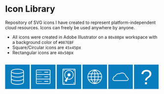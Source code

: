 # Icon Library

Repository of SVG icons I have created to represent platform-independent cloud resources. Icons can freely be used anywhere by anyone.

* All icons were created in Adobe Illustrator on a `80x80`px workspace with a background color of `#087EBF`
* Square/Circular icons are `45x45`px
* Rectangular icons are `40x50`px

<br />
<div>
    <img width="80" src="./icons/Icon_Database.svg" />
    <img width="80" src="./icons/Icon_Server.svg" />
    <img width="80" src="./icons/Icon_Disk.svg" />
    <img width="80" src="./icons/Icon_Internet.svg" />
    <img width="80" src="./icons/Icon_Cloud.svg" />
    <img width="80" src="./icons/Icon_Unknown.svg" />
</div>